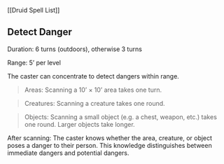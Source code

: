 [[Druid Spell List]]

## Detect Danger   

Duration: 6 turns (outdoors), otherwise 3 turns

Range: 5’ per level

The caster can concentrate to detect dangers within range.

> Areas: Scanning a 10’ × 10’ area takes one turn.

> Creatures: Scanning a creature takes one round.

> Objects: Scanning a small object (e.g. a chest, weapon, etc.) takes one round. Larger objects take longer.

After scanning: The caster knows whether the area, creature, or object poses a danger to their person. This knowledge distinguishes between immediate dangers and potential dangers.